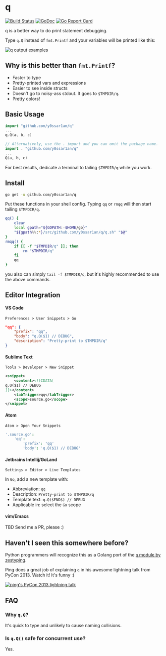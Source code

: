 # q
[![Build Status](https://travis-ci.org/y0ssar1an/q.svg?branch=develop)](https://travis-ci.org/y0ssar1an/q)
[![GoDoc](https://godoc.org/github.com/y0ssar1an/q?status.svg)](https://godoc.org/github.com/y0ssar1an/q)
[![Go Report Card](https://goreportcard.com/badge/github.com/y0ssar1an/q)](https://goreportcard.com/report/github.com/y0ssar1an/q)

q is a better way to do print statement debugging.

Type `q.Q` instead of `fmt.Printf` and your variables will be printed like this:

![q output examples](https://i.imgur.com/OFmm7pb.png)

## Why is this better than `fmt.Printf`?

* Faster to type
* Pretty-printed vars and expressions
* Easier to see inside structs
* Doesn't go to noisy-ass stdout. It goes to `$TMPDIR/q`.
* Pretty colors!

## Basic Usage

```go
import "github.com/y0ssar1an/q"
...
q.Q(a, b, c)
```
```go
// Alternatively, use the . import and you can omit the package name.
import . "github.com/y0ssar1an/q"
...
Q(a, b, c)
```

For best results, dedicate a terminal to tailing `$TMPDIR/q` while you work.

## Install
```sh
go get -u github.com/y0ssar1an/q
```

Put these functions in your shell config. Typing `qq` or `rmqq` will then start
tailing `$TMPDIR/q`.
```sh
qq() {
    clear
    local gpath="${GOPATH:-$HOME/go}"
    "${gpath%%:*}/src/github.com/y0ssar1an/q/q.sh" "$@"
}
rmqq() {
    if [[ -f "$TMPDIR/q" ]]; then
        rm "$TMPDIR/q"
    fi
    qq
}
```

you also can simply ```tail -f $TMPDIR/q```, but it's highly recommended to use the above commands.

## Editor Integration

#### VS Code
`Preferences > User Snippets > Go`
```json
"qq": {
    "prefix": "qq",
    "body": "q.Q($1) // DEBUG",
    "description": "Pretty-print to $TMPDIR/q"
}
```

#### Sublime Text
`Tools > Developer > New Snippet`
```xml
<snippet>
    <content><![CDATA[
q.Q($1) // DEBUG
]]></content>
    <tabTrigger>qq</tabTrigger>
    <scope>source.go</scope>
</snippet>
```

#### Atom
`Atom > Open Your Snippets`
```coffee
'.source.go':
    'qq':
        'prefix': 'qq'
        'body': 'q.Q($1) // DEBUG'
```

#### Jetbrains Intellij/GoLand
`Settings > Editor > Live Templates`

In `Go`, add a new template with:
- Abbreviation: `qq`
- Description: `Pretty-print to $TMPDIR/q`
- Template text: `q.Q($END$) // DEBUG`
- Applicable in: select the `Go` scope

#### vim/Emacs
TBD Send me a PR, please :)

## Haven't I seen this somewhere before?
Python programmers will recognize this as a Golang port of the
[`q` module by zestyping](https://github.com/zestyping/q).

Ping does a great job of explaining `q` in his awesome lightning talk from
PyCon 2013. Watch it! It's funny :)

[![ping's PyCon 2013 lightning talk](https://i.imgur.com/7KmWvtG.jpg)](https://youtu.be/OL3De8BAhME?t=25m14s)

## FAQ

### Why `q.Q`?
It's quick to type and unlikely to cause naming collisions.

### Is `q.Q()` safe for concurrent use?
Yes.
